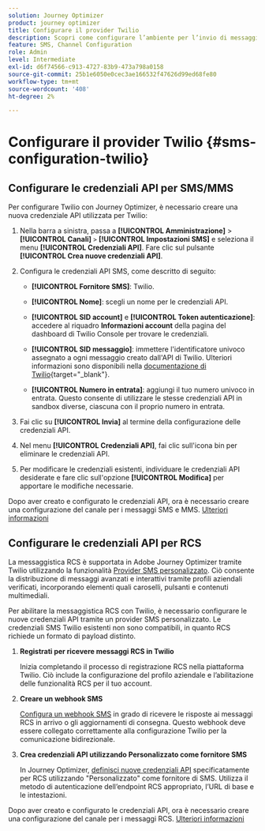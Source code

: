 ```yaml
---
solution: Journey Optimizer
product: journey optimizer
title: Configurare il provider Twilio
description: Scopri come configurare l’ambiente per l’invio di messaggi di testo con Journey Optimizer con Twilio
feature: SMS, Channel Configuration
role: Admin
level: Intermediate
exl-id: d6f74566-c913-4727-83b9-473a798a0158
source-git-commit: 25b1e6050e0cec3ae166532f47626d99ed68fe80
workflow-type: tm+mt
source-wordcount: '408'
ht-degree: 2%

---
```


# Configurare il provider Twilio {#sms-configuration-twilio}

## Configurare le credenziali API per SMS/MMS

Per configurare Twilio con Journey Optimizer, è necessario creare una nuova credenziale API utilizzata per Twilio:

1. Nella barra a sinistra, passa a **[!UICONTROL Amministrazione]** > **[!UICONTROL Canali]** `>` **[!UICONTROL Impostazioni SMS]** e seleziona il menu **[!UICONTROL Credenziali API]**. Fare clic sul pulsante **[!UICONTROL Crea nuove credenziali API]**.

1. Configura le credenziali API SMS, come descritto di seguito:

   * **[!UICONTROL Fornitore SMS]**: Twilio.

   * **[!UICONTROL Nome]**: scegli un nome per le credenziali API.

   * **[!UICONTROL SID account]** e **[!UICONTROL Token autenticazione]**: accedere al riquadro **Informazioni account** della pagina del dashboard di Twilio Console per trovare le credenziali.

   * **[!UICONTROL SID messaggio]**: immettere l&#39;identificatore univoco assegnato a ogni messaggio creato dall&#39;API di Twilio. Ulteriori informazioni sono disponibili nella [documentazione di Twilio](https://support.twilio.com/hc/en-us/articles/223134387-What-is-a-Message-SID-){target="_blank"}.

   * **[!UICONTROL Numero in entrata]**: aggiungi il tuo numero univoco in entrata. Questo consente di utilizzare le stesse credenziali API in sandbox diverse, ciascuna con il proprio numero in entrata.

1. Fai clic su **[!UICONTROL Invia]** al termine della configurazione delle credenziali API.

1. Nel menu **[!UICONTROL Credenziali API]**, fai clic sull&#39;icona bin per eliminare le credenziali API.

1. Per modificare le credenziali esistenti, individuare le credenziali API desiderate e fare clic sull&#39;opzione **[!UICONTROL Modifica]** per apportare le modifiche necessarie.

Dopo aver creato e configurato le credenziali API, ora è necessario creare una configurazione del canale per i messaggi SMS e MMS. [Ulteriori informazioni](sms-configuration-surface.md)

## Configurare le credenziali API per RCS

La messaggistica RCS è supportata in Adobe Journey Optimizer tramite Twilio utilizzando la funzionalità [Provider SMS personalizzato](sms-configuration-custom.md). Ciò consente la distribuzione di messaggi avanzati e interattivi tramite profili aziendali verificati, incorporando elementi quali caroselli, pulsanti e contenuti multimediali.

Per abilitare la messaggistica RCS con Twilio, è necessario configurare le nuove credenziali API tramite un provider SMS personalizzato. Le credenziali SMS Twilio esistenti non sono compatibili, in quanto RCS richiede un formato di payload distinto.

1. **Registrati per ricevere messaggi RCS in Twilio**

   Inizia completando il processo di registrazione RCS nella piattaforma Twilio. Ciò include la configurazione del profilo aziendale e l’abilitazione delle funzionalità RCS per il tuo account.

1. **Creare un webhook SMS**

   [Configura un webhook SMS](sms-configuration-custom.md#webhook) in grado di ricevere le risposte ai messaggi RCS in arrivo o gli aggiornamenti di consegna. Questo webhook deve essere collegato correttamente alla configurazione Twilio per la comunicazione bidirezionale.

1. **Crea credenziali API utilizzando Personalizzato come fornitore SMS**

   In Journey Optimizer, [definisci nuove credenziali API](sms-configuration-custom.md#api-credential) specificatamente per RCS utilizzando &quot;Personalizzato&quot; come fornitore di SMS. Utilizza il metodo di autenticazione dell’endpoint RCS appropriato, l’URL di base e le intestazioni.

Dopo aver creato e configurato le credenziali API, ora è necessario creare una configurazione del canale per i messaggi RCS. [Ulteriori informazioni](sms-configuration-surface.md)







